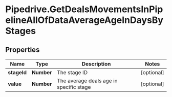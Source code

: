 # Pipedrive.GetDealsMovementsInPipelineAllOfDataAverageAgeInDaysByStages

## Properties

Name | Type | Description | Notes
------------ | ------------- | ------------- | -------------
**stageId** | **Number** | The stage ID | [optional] 
**value** | **Number** | The average deals age in specific stage | [optional] 


